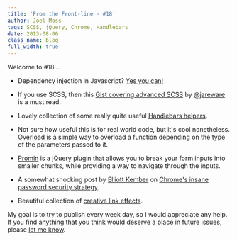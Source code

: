 ```yaml
---
title: 'From the Front-line - #18'
author: Joel Moss
tags: SCSS, jQuery, Chrome, Handlebars
date: 2013-08-06
class_name: blog
full_width: true
---
```


Welcome to #18...

- Dependency injection in Javascript? [Yes you can!](https://github.com/jcreamer898/bindr)

- If you use SCSS, then this [Gist covering advanced SCSS](https://gist.github.com/jareware/4738651) by [@jareware](https://github.com/jareware) is a must read.

- Lovely collection of some really quite useful [Handlebars helpers](https://github.com/assemble/handlebars-helpers).

- Not sure how useful this is for real world code, but it's cool nonetheless. [Overload](https://github.com/mariusGundersen/Overload) is a simple way to overload a function depending on the type of the parameters passed to it.

- [Promin](http://timseverien.nl/promin/) is a jQuery plugin that allows you to break your form inputs into smaller chunks, while providing a way to navigate through the inputs.

- A somewhat shocking post by [Elliott Kember](https://twitter.com/elliottkember) on [Chrome's insane password security strategy](http://blog.elliottkember.com/chromes-insane-password-security-strategy).

- Beautiful collection of [creative link effects](http://tympanus.net/Development/CreativeLinkEffects/).

My goal is to try to publish every week day, so I would appreciate any help. If you find anything that you think would deserve a place in future issues, please [let me know](mailto:jmoss@codio.com).